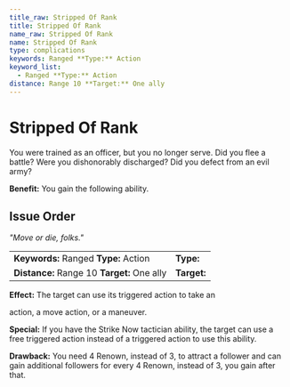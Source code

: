 ```yaml
---
title_raw: Stripped Of Rank
title: Stripped Of Rank
name_raw: Stripped Of Rank
name: Stripped Of Rank
type: complications
keywords: Ranged **Type:** Action
keyword_list:
  - Ranged **Type:** Action
distance: Range 10 **Target:** One ally
---
```


# Stripped Of Rank

You were trained as an officer, but you no longer serve. Did you flee a battle? Were you dishonorably discharged? Did you defect from an evil army?

**Benefit:** You gain the following ability.

## Issue Order

*"Move or die, folks."*

|                                             |             |
| :------------------------------------------ | :---------- |
| **Keywords:** Ranged **Type:** Action       | **Type:**   |
| **Distance:** Range 10 **Target:** One ally | **Target:** |

**Effect:** The target can use its triggered action to take an

action, a move action, or a maneuver.

**Special:** If you have the Strike Now tactician ability, the target can use a free triggered action instead of a triggered action to use this ability.

**Drawback:** You need 4 Renown, instead of 3, to attract a follower and can gain additional followers for every 4 Renown, instead of 3, you gain after that.
